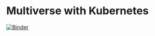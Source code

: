 # Multiverse with Kubernetes

[![Binder](http://mybinder.org/badge.svg)](http://mybinder.org/v2/gh/javierluraschi/multiverse-k8s/master)
